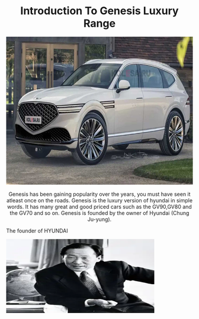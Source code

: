 <!Doctype html>
<html>
<body>
<h1 align="center"> Introduction To Genesis Luxury Range </h1>
<p align="center">
<img src="genesis-gv90.jpg" width="800" height="400" />
</p>
<p align="center">
Genesis has been gaining popularity over the years, you must have seen it atleast once on the roads. Genesis is the luxury version of hyundai in simple words. It has many great and good priced cars such as the GV90,GV80 and the GV70 and so on. Genesis is founded by the owner of Hyundai (Chung Ju-yung).
</P>
  <p allign="center">
  <p> The founder of HYUNDAI</p>
<img src="hyundai yea.webp" width="400" height="200" />


